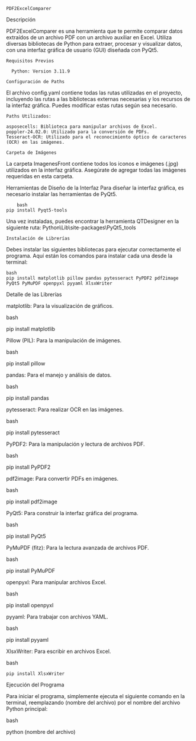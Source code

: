 	PDF2ExcelComparer

Descripción

PDF2ExcelComparer es una herramienta que te permite comparar datos extraídos de un archivo PDF con un archivo auxiliar en Excel.
Utiliza diversas bibliotecas de Python para extraer, procesar y visualizar datos, con una interfaz gráfica de usuario (GUI) diseñada con PyQt5.

	Requisitos Previos

      Python: Version 3.11.9

	Configuración de Paths

El archivo config.yaml contiene todas las rutas utilizadas en el proyecto, 
incluyendo las rutas a las bibliotecas externas necesarias y los recursos de la interfaz gráfica. 
Puedes modificar estas rutas según sea necesario.

	Paths Utilizados:

    asposecells: Biblioteca para manipular archivos de Excel.
    poppler-24.02.0: Utilizado para la conversión de PDFs.
    Tesseract-OCR: Utilizado para el reconocimiento óptico de caracteres (OCR) en las imágenes.

	Carpeta de Imágenes

La carpeta ImagenesFront contiene todos los iconos e imágenes (.jpg) utilizados en la interfaz gráfica.
 Asegúrate de agregar todas las imágenes requeridas en esta carpeta.

Herramientas de Diseño de la Interfaz
Para diseñar la interfaz gráfica, es necesario instalar las herramientas de PyQt5.

		bash
	pip install Pyqt5-tools

Una vez instaladas, puedes encontrar la herramienta QTDesigner en la siguiente ruta: Python\Lib\site-packages\PyQt5_tools

	Instalación de Librerías

Debes instalar las siguientes bibliotecas para ejecutar correctamente el programa.
Aquí están los comandos para instalar cada una desde la terminal:

	bash
	pip install matplotlib pillow pandas pytesseract PyPDF2 pdf2image PyQt5 PyMuPDF openpyxl pyyaml XlsxWriter

Detalle de las Librerías

matplotlib: Para la visualización de gráficos.

bash

pip install matplotlib

Pillow (PIL): Para la manipulación de imágenes.

bash

pip install pillow

pandas: Para el manejo y análisis de datos.

bash

pip install pandas

pytesseract: Para realizar OCR en las imágenes.

bash

pip install pytesseract

PyPDF2: Para la manipulación y lectura de archivos PDF.

bash

pip install PyPDF2

pdf2image: Para convertir PDFs en imágenes.

bash

pip install pdf2image

PyQt5: Para construir la interfaz gráfica del programa.

bash

pip install PyQt5

PyMuPDF (fitz): Para la lectura avanzada de archivos PDF.

bash

pip install PyMuPDF

openpyxl: Para manipular archivos Excel.

bash

pip install openpyxl

pyyaml: Para trabajar con archivos YAML.

bash

pip install pyyaml

XlsxWriter: Para escribir en archivos Excel.

bash

    pip install XlsxWriter

Ejecución del Programa

Para iniciar el programa, simplemente ejecuta el siguiente comando en la terminal, reemplazando (nombre del archivo) por el nombre del archivo Python principal:

bash

python (nombre del archivo)

